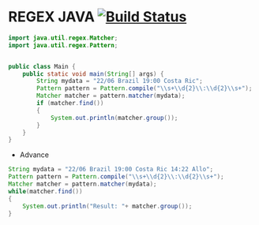 # REGEX JAVA [![Build Status](https://travis-ci.org/nomensa/jquery.hide-show.svg)](https://travis-ci.org/nomensa/jquery.hide-show.svg?branch=master)

```java
import java.util.regex.Matcher;
import java.util.regex.Pattern;


public class Main {
	public static void main(String[] args) {
		String mydata = "22/06 Brazil 19:00 Costa Ric";
		Pattern pattern = Pattern.compile("\\s+\\d{2}\\:\\d{2}\\s+");
		Matcher matcher = pattern.matcher(mydata);
		if (matcher.find())
		{
		    System.out.println(matcher.group());
		}
	}
}
```

- Advance

```java
String mydata = "22/06 Brazil 19:00 Costa Ric 14:22 Allo";
Pattern pattern = Pattern.compile("\\s+\\d{2}\\:\\d{2}\\s+");
Matcher matcher = pattern.matcher(mydata);
while(matcher.find())
{
    System.out.println("Result: "+ matcher.group());
}
```
